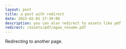 ```yaml
---
layout: post
title: a post with redirect
date: 2022-02-01 17:39:00
description: you can also redirect to assets like pdf
redirect: /assets/pdf/agao_resume.pdf
---
```


Redirecting to another page.
